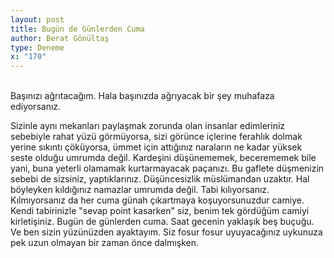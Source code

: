 ```yaml
---
layout: post
title: Bugün de Günlerden Cuma
author: Berat Gönültaş
type: Deneme
x: "170"
---
```

<br/>
Başınızı ağrıtacağım. Hala başınızda ağrıyacak bir şey muhafaza ediyorsanız.

Sizinle aynı mekanları paylaşmak zorunda olan insanlar edimleriniz sebebiyle rahat yüzü görmüyorsa, sizi görünce içlerine ferahlık dolmak yerine sıkıntı çöküyorsa, ümmet için attığınız naraların ne kadar yüksek seste olduğu umrumda değil. Kardeşini düşünememek, becerememek bile yani, buna yeterli olamamak kurtarmayacak paçanızı. Bu gaflete düşmenizin sebebi de sizsiniz, yaptıklarınız. Düşüncesizlik müslümandan uzaktır. Hal böyleyken kıldığınız namazlar umrumda değil. Tabi kılıyorsanız. Kılmıyorsanız da her cuma günah çıkartmaya koşuyorsunuzdur camiye. Kendi tabirinizle "sevap point kasarken" siz, benim tek gördüğüm camiyi kirletişiniz. Bugün de günlerden cuma. Saat gecenin yaklaşık beş buçuğu. Ve ben sizin yüzünüzden ayaktayım. Siz fosur fosur uyuyacağınız uykunuza pek uzun olmayan bir zaman önce dalmışken.
